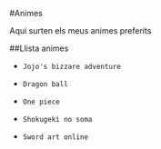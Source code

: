 #Animes

Aqui surten els meus animes preferits

##Llista animes

* `Jojo's bizzare adventure`

* `Dragon ball`

* `One piece`

* `Shokugeki no soma`

* `Sword art online`
